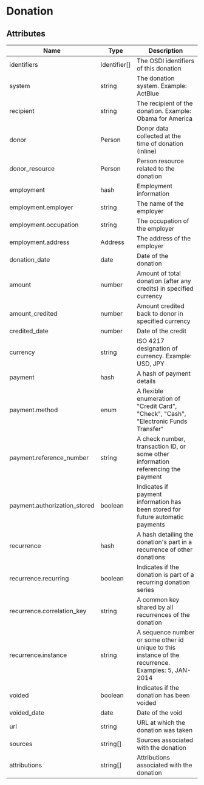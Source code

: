 # Donation
## Attributes

| Name          | Type      | Description
|-----------    |-----------|--------------
|identifiers    |Identifier[] |The OSDI identifiers of this donation
|system			|string		|The donation system. Example: ActBlue
|recipient		|string		|The recipient of the donation. Example: Obama for America
|donor			|Person		|Donor data collected at the time of donation (inline)
|donor_resource|Person|Person resource related to the donation
|employment		|hash		|Employment information
|employment.employer|string	|The name of the employer
|employment.occupation|string	|The occupation of the employer
|employment.address|Address	|The address of the employer
|donation_date  |date     	|Date of the donation
|amount			|number		|Amount of total donation (after any credits) in specified currency
|amount_credited|number		|Amount credited back to donor in specified currency
|credited_date	|number		|Date of the credit
|currency		|string		|ISO 4217 designation of currency. Example: USD, JPY
|payment		|hash		|A hash of payment details
|payment.method	|enum		|A flexible enumeration of "Credit Card", "Check", "Cash", "Electronic Funds Transfer"
|payment.reference_number	|string		|A check number, transaction ID, or some other information referencing the payment
|payment.authorization_stored	|boolean	|Indicates if payment information has been stored for future automatic payments
|recurrence		|hash		|A hash detailing the donation's part in a recurrence of other donations
|recurrence.recurring|boolean	|Indicates if the donation is part of a recurring donation series
|recurrence.correlation_key|string	|A common key shared by all recurrences of the donation
|recurrence.instance|string	|A sequence number or some other id unique to this instance of the recurrence. Examples: 5, JAN-2014
|voided			|boolean	|Indicates if the donation has been voided
|voided_date	|date		|Date of the void
|url			|string		|URL at which the donation was taken
|sources			|string[]		|Sources associated with the donation
|attributions	|string[]		|Attributions associated with the donation